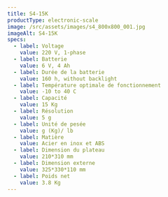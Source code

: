 ```yaml
---
title: S4-15K
productType: electronic-scale
image: /src/assets/images/s4_800x800_001.jpg
imageAlt: S4-15K
specs:
  - label: Voltage
    value: 220 V, 1-phase
  - label: Batterie
    value: 6 V, 4 Ah
  - label: Durée de la batterie
    value: 160 h, without backlight
  - label: Température optimale de fonctionnement
    value: -10 to 40 C
  - label: Capacité
    value: 15 Kg
  - label: Résolution
    value: 5 g
  - label: Unité de pesée
    value: g (Kg)/ lb
  - label: Matière
    value: Acier en inox et ABS
  - label: Dimension du plateau
    value: 210*310 mm
  - label: Dimension externe
    value: 325*330*110 mm
  - label: Poids net
    value: 3.8 Kg
---
```

